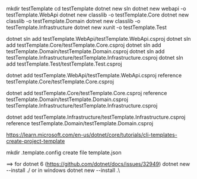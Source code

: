 mkdir testTemplate
cd testTemplate
dotnet new sln
dotnet new webapi -o testTemplate.WebApi
dotnet new classlib -o testTemplate.Core
dotnet new classlib -o testTemplate.Domain
dotnet new classlib -o testTemplate.Infrastructure
dotnet new xunit -o testTemplate.Test

dotnet sln add testTemplate.WebApi/testTemplate.WebApi.csproj
dotnet sln add testTemplate.Core/testTemplate.Core.csproj
dotnet sln add testTemplate.Domain/testTemplate.Domain.csproj
dotnet sln add testTemplate.Infrastructure/testTemplate.Infrastructure.csproj
dotnet sln add testTemplate.Test/testTemplate.Test.csproj

dotnet add testTemplate.WebApi/testTemplate.WebApi.csproj reference testTemplate.Core/testTemplate.Core.csproj

dotnet add testTemplate.Core/testTemplate.Core.csproj reference testTemplate.Domain/testTemplate.Domain.csproj testTemplate.Infrastructure/testTemplate.Infrastructure.csproj

dotnet add testTemplate.Infrastructure/testTemplate.Infrastructure.csproj reference testTemplate.Domain/testTemplate.Domain.csproj

https://learn.microsoft.com/en-us/dotnet/core/tutorials/cli-templates-create-project-template

mkdir .template.config
create file template.json

==> for dotnet 6 (https://github.com/dotnet/docs/issues/32949)
dotnet new --install ./
or in windows 
dotnet new --install .\

